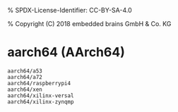 % SPDX-License-Identifier: CC-BY-SA-4.0

% Copyright (C) 2018 embedded brains GmbH & Co. KG

# aarch64 (AArch64)

```{toctree}
aarch64/a53
aarch64/a72
aarch64/raspberrypi4
aarch64/xen
aarch64/xilinx-versal
aarch64/xilinx-zynqmp
```
